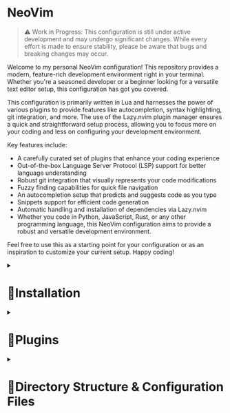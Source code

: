 # NeoVim

> :warning: Work in Progress: This configuration is still under active development and may undergo significant changes. While every effort is made to ensure stability, please be aware that bugs and breaking changes may occur.
> 

Welcome to my personal NeoVim configuration! 
This repository provides a modern, feature-rich development environment right in your terminal. Whether you're a seasoned developer or a beginner looking for a versatile text editor setup, this configuration has got you covered.

This configuration is primarily written in Lua and harnesses the power of various plugins to provide features like autocompletion, syntax highlighting, git integration, and more.
The use of the Lazy.nvim plugin manager ensures a quick and straightforward setup process, allowing you to focus more on your coding and less on configuring your development environment.

Key features include:

- A carefully curated set of plugins that enhance your coding experience
- Out-of-the-box Language Server Protocol (LSP) support for better language understanding
- Robust git integration that visually represents your code modifications
- Fuzzy finding capabilities for quick file navigation
- An autocompletion setup that predicts and suggests code as you type
- Snippets support for efficient code generation
- Automatic handling and installation of dependencies via Lazy.nvim
- Whether you code in Python, JavaScript, Rust, or any other programming language, this NeoVim configuration aims to provide a robust and versatile development environment.

Feel free to use this as a starting point for your configuration or as an inspiration to customize your current setup. Happy coding!

<details>
  <summary><h1>🔨Installation</h1></summary>

Please follow these steps to install and setup this NeoVim configuration:

Prerequisites: Ensure you have NeoVim installed on your system. If not, you can follow this [guide](https://github.com/neovim/neovim/wiki/Installing-Neovim) to install it.

Clone the repository: Clone this repository to your local machine using the following command in your terminal:
for Unix-based systems
```bash
git clone https://github.com/pedrovalido/nvim ~/.config/nvim
```

for Windows systems
```bash
git clone https://github.com/pedrovalido/nvim ~/AppData/Local/nvim/
```

Install Lazy.nvim (the plugin manager): This configuration uses the Lazy.nvim plugin manager.
If you don't have it installed, the configuration will automatically install it for you on the first run.
If you wish to install it manually, follow the instructions in the [Lazy.nvim repository](https://github.com/folke/lazy.nvim).

Install plugins: Start NeoVim, the plugins specified in the configuration will be automatically installed by Lazy.nvim.

</details>

<details>
  <summary><h1>🔌Plugins</h1></summary>

1. **Utility Plugins**: [**`nvim-lua/plenary.nvim`**](https://github.com/nvim-lua/plenary.nvim) (provides utility functions for NeoVim development and configuration).
2. **Themes & Colors**: **`bluz71/vim-nightfly-guicolors`**, **`ellisonleao/gruvbox.nvim`**, **`projekt0n/github-nvim-theme`** (color scheme plugins).
3. **Navigation**: **`christoomey/vim-tmux-navigator`** (enables navigation between tmux panels and Vim windows), **`szw/vim-maximizer`** (maximizes/restores Vim window), **`nvim-tree/nvim-tree.lua`** (file explorer).
4. **Code Manipulation**: **`tpope/vim-surround`**, **`vim-scripts/ReplaceWithRegister`** (change, delete, add surroundings), **`numToStr/Comment.nvim`** (comment/uncomment lines).
5. **UI Enhancements**: **`kyazdani42/nvim-web-devicons`** (icons for file types), **`nvim-lualine/lualine.nvim`** (customizable status line), **`glepnir/lspsaga.nvim`** (LSP UI improvements), **`windwp/nvim-autopairs`** (automatic pairing of characters), **`lewis6991/gitsigns.nvim`** (Git decorations in sign column).
6. **Search**: **`nvim-telescope/telescope.nvim`** (extensible fuzzy finder).
7. **Autocompletion**: **`hrsh7th/nvim-cmp`** (contextual suggestions), **`L3MON4D3/LuaSnip`**, **`rafamadriz/friendly-snippets`** (code snippets), **`williamboman/mason.nvim`**, **`neovim/nvim-lspconfig`** (LSP support for autocompletion, syntax checking), **`jose-elias-alvarez/null-ls.nvim`** (use any program as a language server).
8. **Syntax**: **`nvim-treesitter/nvim-treesitter`** (syntax highlighting and indentation based on Tree-sitter).
9. **AI-powered Code Suggestions**: **`github/copilot.vim`** (integration with GitHub's Copilot service).
    
</details>

<details>
  <summary><h1>📁Directory Structure & Configuration Files</h1></summary>
    
The configuration files for the plugins and the core settings are organized as follows:
    
  - **`init.lua`**: Entry point for all plugins and configurations.
- **Core Settings**:
  - **`lua/pedro/core/colorscheme.lua`**: Defines the colorscheme for NeoVim.
  - **`lua/pedro/core/keymaps.lua`**: Specifies keymaps for general operations and plugins.
  - **`lua/pedro/core/options.lua`**: Configures various editor options, including line numbers, indentation, search settings, cursor line, appearance, backspace behavior, clipboard settings, and split windows behavior.
- **Plugin Configuration Files**:
  - **`lua/pedro/plugins/lualine.lua`**: Configures lualine for status line customization.
  - **`lua/pedro/plugins/nvim-cmp.lua`**: Configures nvim-cmp for auto-completion and integrates luasnip for snippets and lspkind for language-specific icons.
  - **`lua/pedro/plugins/nvim-tree.lua`**: Sets up and customizes nvim-tree for file navigation.
  - **`lua/pedro/plugins/nvim-web-devicons.lua`**: Sets up and customizes nvim-web-devicons for sidebar file icons.
  - **`lua/pedro/plugins/telescope.lua`**: Configures the Telescope plugin for fuzzy finding and picker navigation.
  - **`lua/pedro/plugins/treesitter.lua`**: Sets up nvim-treesitter for syntax highlighting and specifies parser languages.
  - **`lua/pedro/plugins/autopairs.lua`**: Sets up nvim-autopairs to automatically pair characters like brackets.
  - **`lua/pedro/plugins/comment.lua`**: Sets up the Comment plugin for easy commenting/uncommenting of code lines.
  - **`lua/pedro/plugins/copilot.lua`**: Configures the copilot.vim plugin for AI-powered code suggestions.
  - **`lua/pedro/plugins/gitsigns.lua`**: Configures the gitsigns.nvim plugin, which shows Git diff markers.
- **Language Server Protocol (LSP) Configuration Files**:
  - **`lua/pedro/plugins/lsp/lspconfig.lua`**: Configures the lspconfig plugin for LSP support and the cmp-nvim-lsp for autocompletion. It also specifies LSP servers for specific languages.
  - **`lua/pedro/plugins/lsp/lspsaga.lua`**: Configures the lspsaga plugin for a UI for LSP interactions.
  - **`lua/pedro/plugins/lsp/mason.lua`**: Configures the mason plugin for managing language servers and linters. It also configures mason-lspconfig and mason-null-ls for interaction with lspconfig and null-ls respectively.

</details>
